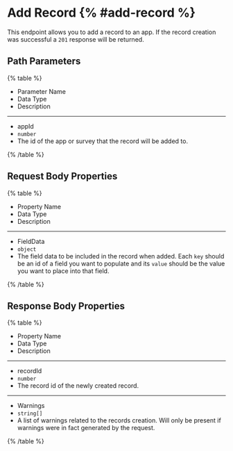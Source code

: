 # Add Record {% #add-record %}

This endpoint allows you to add a record to an app. If the record creation was successful a `201` response will be returned.

## Path Parameters

{% table %}

- Parameter Name
- Data Type
- Description

---

- appId
- `number`
- The id of the app or survey that the record will be added to.

{% /table %}

## Request Body Properties

{% table %}

- Property Name
- Data Type
- Description

---

- FieldData
- `object`
- The field data to be included in the record when added. Each `key` should be an id of a field you want to populate and its `value` should be the value you want to place into that field.

{% /table %}

## Response Body Properties

{% table %}

- Property Name
- Data Type
- Description

---

- recordId
- `number`
- The record id of the newly created record.

---

- Warnings
- `string[]`
- A list of warnings related to the records creation. Will only be present if warnings were in fact generated by the request.

{% /table %}
